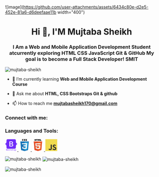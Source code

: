![image](https://github.com/user-attachments/assets/6434c80e-d2e5-452e-81a6-d6deefaae11b width="400")

<h1 align="center">Hi 👋, I'M Mujtaba Sheikh</h1>
<h3 align="center">I Am a Web and Mobile Application Development Student atcurrently exploring HTML CSS JavaScript Git & GitHub My goal is to become a Full Stack Developer! SMIT</h3>
<imgalign="right" allt="codding" width="400" src="https://camo.githubusercontent.com/4d9f5ecceb711eec6e2018f38a5677dc657c9738d4a65ba3b928c41c0a45b439/68747470733a2f2f6d69726f2e6d656469756d2e636f6d2f6d61782f313336302f302a37513379765349765f7430696f4a2d5a2e676966"

<p align="left"> <img width= "400" src="https://komarev.com/ghpvc/?username=mujtaba-sheikh&label=Profile%20views&color=0e75b6&style=flat" alt="mujtaba-sheikh" /> </p>

- 🌱 I’m currently learning **Web and Mobile Application Development Course**

- 💬 Ask me about **HTML, CSS Bootstraps Git & github**

- 📫 How to reach me **mujtabasheikh170@gmail.com**

<h3 align="left">Connect with me:</h3>
<p align="left">
</p>

<h3 align="left">Languages and Tools:</h3>
<p align="left"> <a href="https://getbootstrap.com" target="_blank" rel="noreferrer"> <img src="https://raw.githubusercontent.com/devicons/devicon/master/icons/bootstrap/bootstrap-plain-wordmark.svg" alt="bootstrap" width="40" height="40"/> </a> <a href="https://www.w3schools.com/css/" target="_blank" rel="noreferrer"> <img src="https://raw.githubusercontent.com/devicons/devicon/master/icons/css3/css3-original-wordmark.svg" alt="css3" width="40" height="40"/> </a> <a href="https://www.w3.org/html/" target="_blank" rel="noreferrer"> <img src="https://raw.githubusercontent.com/devicons/devicon/master/icons/html5/html5-original-wordmark.svg" alt="html5" width="40" height="40"/> </a> <a href="https://developer.mozilla.org/en-US/docs/Web/JavaScript" target="_blank" rel="noreferrer"> <img src="https://raw.githubusercontent.com/devicons/devicon/master/icons/javascript/javascript-original.svg" alt="javascript" width="40" height="40"/> </a> </p>

<p><img align="left" src="https://github-readme-stats.vercel.app/api/top-langs?username=mujtaba-sheikh&show_icons=true&locale=en&layout=compact" alt="mujtaba-sheikh" /></p>

<p>&nbsp;<img align="center" src="https://github-readme-stats.vercel.app/api?username=mujtaba-sheikh&show_icons=true&locale=en" alt="mujtaba-sheikh" /></p>

<p><img align="center" src="https://github-readme-streak-stats.herokuapp.com/?user=mujtaba-sheikh&" alt="mujtaba-sheikh" /></p>
